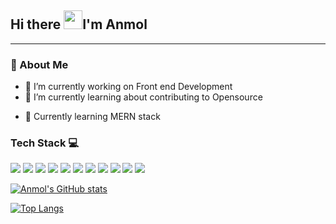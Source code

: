 ## Hi there <img src="https://raw.githubusercontent.com/MartinHeinz/MartinHeinz/master/wave.gif" width="30px">I'm Anmol
---

### 📝 About Me

- 🔭 I’m currently working on Front end Development
- 🔗 I’m currently learning about contributing to Opensource 
<!-- - 🤔 I’m looking for help with learning Ruby on Rails -->
- 📑 Currently learning MERN stack 

### Tech Stack 💻
 ![](https://img.shields.io/badge/-++-informational?style=flat&logo=C&logoColor=white&color=blue)  ![](https://img.shields.io/badge/-Python-informational?style=flat&logo=python&logoColor=white&color=green)  ![](https://img.shields.io/badge/-HTML5-informational?style=flat&logo=HTML5&logoColor=white&color=orange) ![](https://img.shields.io/badge/-CSS3-informational?style=flat&logo=CSS3&logoColor=white&color=blue) ![](https://img.shields.io/badge/-JavaScript-informational?style=flat&logo=JavaScript&logoColor=white&color=EFD81D) ![](https://img.shields.io/badge/-Bootstrap-informational?style=flat&logo=Bootstrap&logoColor=white&color=purple) ![](https://img.shields.io/badge/-Git-informational?style=flat&logo=Git&logoColor=white&color=important) ![](https://img.shields.io/badge/-Github-informational?style=flat&logo=Github&logoColor=white&color=black) ![](https://img.shields.io/badge/-Less-informational?style=flat&logo=Less&logoColor=white&color=blue) ![](https://img.shields.io/badge/-Scss-informational?style=flat&logo=Sass&logoColor=purple&color=pink) ![](	https://img.shields.io/badge/MySQL-00000F?style=flat&logo=mysql&logoColor=white) 
 

 [![Anmol's GitHub stats](https://github-readme-stats.vercel.app/api?username=anmolkohli13&theme=blue-green)](https://github.com/anmolkohli13/github-readme-stats)

[![Top Langs](https://github-readme-stats.vercel.app/api/top-langs/?username=anmolkohli13&layout=compact&theme=blue-green)](https://github.com/anmolkohli13/github-readme-stats)


<!-- ### Connect with me


You can find me on on ![]([https://img.shields.io/badge/LinkedIn-0077B5?style=flat&logo=linkedin&logoColor=white])
 -->
<!-- Icons -->

<!--[1.2]: http://i.imgur.com/wWzX9uB.png (twitter icon without padding)
[2.2]: -->
<!-- Links to your social media accounts -->


[2]: https://www.linkedin.com/in/anmolkohli13/-->
